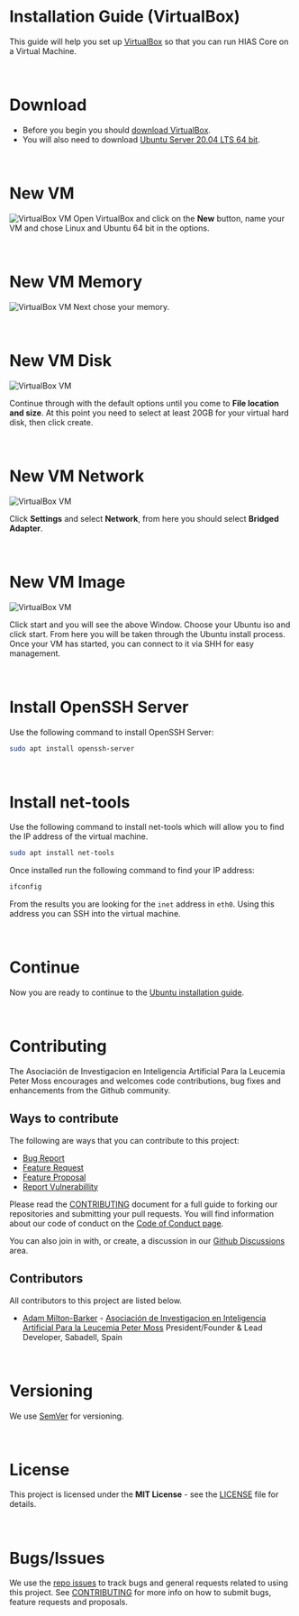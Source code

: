 # Installation Guide (VirtualBox)
This guide will help you set up [VirtualBox](https://www.virtualbox.org/) so that you can run HIAS Core on a Virtual Machine.

&nbsp;

# Download
- Before you begin you should [download VirtualBox](https://www.virtualbox.org/wiki/Downloads).
- You will also need to download [Ubuntu Server 20.04 LTS 64 bit](https://releases.ubuntu.com/20.04/).

&nbsp;

# New VM
![VirtualBox VM](../img/hias-vm.jpg)
Open VirtualBox and click on the **New** button, name your VM and chose Linux and Ubuntu 64 bit in the options.

&nbsp;

# New VM Memory
![VirtualBox VM](../img/hias-vm-memory.jpg)
Next chose your memory.

&nbsp;

# New VM Disk

![VirtualBox VM](../img/hias-vm-disk.jpg)

Continue through with the default options until you come to **File location and size**. At this point you need to select at least 20GB for your virtual hard disk, then click create.

&nbsp;

# New VM Network
![VirtualBox VM](../img/hias-vm-bridged-adapter.jpg)

Click **Settings** and select **Network**, from here you should select **Bridged Adapter**.

&nbsp;

# New VM Image
![VirtualBox VM](../img/hias-vm-image.jpg)

Click start and you will see the above Window. Choose your Ubuntu iso and click start. From here you will be taken through the Ubuntu install process. Once your VM has started, you can connect to it via SHH for easy management.

&nbsp;

# Install OpenSSH Server

Use the following command to install OpenSSH Server:

``` bash
sudo apt install openssh-server
```

&nbsp;

# Install net-tools

Use the following command to install net-tools which will allow you to find the IP address of the virtual machine.

``` bash
sudo apt install net-tools
```

Once installed run the following command to find your IP address:

``` bash
ifconfig
```

From the results you are looking for the `inet` address in `eth0`. Using this address you can SSH into the virtual machine.

&nbsp;

# Continue

Now you are ready to continue to the [Ubuntu installation guide](ubuntu.md).

&nbsp;

# Contributing
The Asociación de Investigacion en Inteligencia Artificial Para la Leucemia Peter Moss encourages and welcomes code contributions, bug fixes and enhancements from the Github community.

## Ways to contribute

The following are ways that you can contribute to this project:

- [Bug Report](https://github.com/aiial/hias-core/issues/new?assignees=&labels=&template=bug_report.md&title=)
- [Feature Request](https://github.com/aiial/hias-core/issues/new?assignees=&labels=&template=feature_request.md&title=)
- [Feature Proposal](https://github.com/aiial/hias-core/issues/new?assignees=&labels=&template=feature-proposal.md&title=)
- [Report Vulnerabillity](https://github.com/aiial/hias-core/issues/new?assignees=&labels=&template=report-a-vulnerability.md&title=)

Please read the [CONTRIBUTING](https://github.com/aiial/hias-core/blob/master/CONTRIBUTING.md "CONTRIBUTING") document for a full guide to forking our repositories and submitting your pull requests. You will find information about our code of conduct on the [Code of Conduct page](https://github.com/aiial/hias-core/blob/master/CODE-OF-CONDUCT.md "Code of Conduct page").

You can also join in with, or create, a discussion in our [Github Discussions](https://github.com/aiial/HIASCDI/discussions) area.

## Contributors

All contributors to this project are listed below.

- [Adam Milton-Barker](https://www.leukemiaairesearch.com/association/volunteers/adam-milton-barker "Adam Milton-Barker") - [Asociación de Investigacion en Inteligencia Artificial Para la Leucemia Peter Moss](https://www.leukemiaresearchassociation.ai "Asociación de Investigacion en Inteligencia Artificial Para la Leucemia Peter Moss") President/Founder & Lead Developer, Sabadell, Spain

&nbsp;

# Versioning
We use [SemVer](https://semver.org/) for versioning.

&nbsp;

# License
This project is licensed under the **MIT License** - see the [LICENSE](https://github.com/aiial/hias-core/blob/master/LICENSE "LICENSE") file for details.

&nbsp;

# Bugs/Issues
We use the [repo issues](https://github.com/aiial/hias-core/issues "repo issues") to track bugs and general requests related to using this project. See [CONTRIBUTING](https://github.com/aiial/hias-core/blob/master/CONTRIBUTING.md "CONTRIBUTING") for more info on how to submit bugs, feature requests and proposals.
